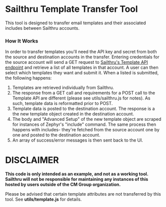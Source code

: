 # Sailthru Template Transfer Tool

This tool is designed to transfer email templates and their associated includes between Sailthru accounts.

### How It Works

In order to transfer templates you'll need the API key and secret from both the source and destination accounts in the transfer. Entering credentials for the source account will send a GET request to [Sailthru's Template API endpoint](https://getstarted.sailthru.com/developers/api/template/) and retrieve a list of all templates in that account. A user can then select which templates they want and submit it. When a listed is submitted, the following happens:

1. Templates are retrieved individually from Sailthru.
2. The response from a GET call and requirements for a POST call to the Template API are different (please see utils/sailthru.js for notes). As such, template data is reformatted prior to POST.
3. Template data is posted to the destination account. The response is a the new template object created in the destination account.
4. The body and "Advanced Setup" of the new template object are scraped for instances of Zephyr's "include" command. The same process then happens with includes- they're fetched from the source account one by one and posted to the destination account.
5. An array of success/error messages is then sent back to the UI.

# DISCLAIMER

**This code is only intended as an example, and not as a working tool. Sailthru will not be responsible for maintaining any instances of this hosted by users outside of the CM Group organization.**

Please be advised that certain template attributes are not transferred by this tool. 
See **utils/template.js** for details.
